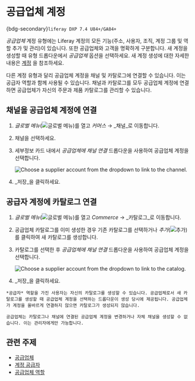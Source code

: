# 공급업체 계정

{bdg-secondary}`liferay DXP 7.4 U84+/GA84+`

_공급업체_ 계정 유형에는 Liferay 계정의 모든 기능(주소, 사용자, 조직, 계정 그룹 및 역할 추가 및 관리)이 있습니다. 또한 공급업체와 고객을 명확하게 구분합니다. 새 계정을 생성할 때 유형 드롭다운에서 _공급업체_ 옵션을 선택하세요. 새 계정 생성에 대한 자세한 내용은 [계정](https://learn.liferay.com/w/dxp/users-and-permissions/accounts) 을 참조하세요.

다른 계정 유형과 달리 공급업체 계정을 채널 및 카탈로그에 연결할 수 있습니다. 이는 공급자 역할과 함께 사용될 수 있습니다. 채널과 카탈로그를 모두 공급업체 계정에 연결하면 공급업체가 자신의 주문과 제품 카탈로그를 관리할 수 있습니다.

## 채널을 공급업체 계정에 연결

1. _글로벌 메뉴_(![글로벌 메뉴](../../images/icon-applications-menu.png))를 열고 _커머스_ &rarr; _채널_로 이동합니다.

1. 채널을 선택하세요.

1. 세부정보 카드 내에서 _공급업체에 채널 연결_ 드롭다운을 사용하여 공급업체 계정을 선택합니다.

   ![Choose a supplier account from the dropdown to link to the channel.](./supplier-account/images/01.png)

1. _저장_을 클릭하세요.

## 공급자 계정에 카탈로그 연결

1. _글로벌 메뉴_(![글로벌 메뉴](../../images/icon-applications-menu.png))를 열고 _Commerce_ &rarr; _카탈로그_로 이동합니다.

1. 공급업체 카탈로그를 이미 생성한 경우 기존 카탈로그를 선택하거나 _추가_(![추가](../../images/icon-add.png))를 클릭하여 새 카탈로그를 생성합니다.

1. 카탈로그를 선택한 후 _공급업체에 채널 연결_ 드롭다운을 사용하여 공급업체 계정을 선택합니다.

   ![Choose a supplier account from the dropdown to link to the catalog.](./supplier-account/images/02.png)

1. _저장_을 클릭하세요.

```{note}
*공급자* 역할을 가진 사용자는 자신의 카탈로그를 생성할 수 있습니다. 공급업체로서 새 카탈로그를 생성할 때 공급업체 계정을 선택하는 드롭다운이 생성 당시에 제공됩니다. 공급업체가 계정을 올바르게 연결하지 않으면 카탈로그가 생성되지 않습니다.

공급업체는 카탈로그나 채널에 연결된 공급업체 계정을 변경하거나 자체 채널을 생성할 수 없습니다. 이는 관리자에게만 가능합니다.
```

## 관련 주제

* [공급업체](../../users-and-accounts/roles-and-permissions/commerce-roles-reference.md#supplier) 
* [계정 공급자](../../users-and-accounts/roles-and-permissions/commerce-roles-reference.md#account-supplier) 
* [공급업체 역할](./supplier-role.md) 
